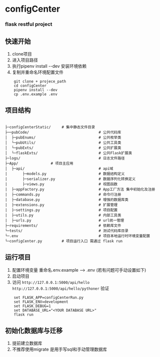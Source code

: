 # configCenter

### flask restful project


## 快速开始
1. clone项目
2. 进入项目路径
3. 执行pipenv install --dev 安装环境依赖
4. 复制并重命名环境配置文件

```
    git clone + projece_path 
    cd configCenter
    pipenv install --dev
    cp .env.example .env
```

## 项目结构

```

├─configCenterStatic/     # 集中静态文件目录
├──pubCode/                                # 公共代码库
│  ├─pubEnums/                             # 公共枚举类
│  └─pubUtils/                             # 公共工具类
│  └─pubExts/                              # 公共扩展类
│  └─flaskExts/                            # 公共Flask扩展类
├─logs/                                    # 日志文件路径
├─App/               # 项目主应用
│  ├─api/                                  # api域
|       ├─models.py                        # 数据结构定义
|       ├─serializer.py                    # 数据序列化转换定义
|       ├─views.py                         # 视图函数
|  ├─appFactory.py                         # App工厂方法 集中初始化及注册
|  ├─commands.py                           # 命令行注册
|  ├─database.py                           # 增强的数据库类
|  ├─extensions.py                         # 扩展管理
|  ├─settings.py                           # 项目配置
|  ├─utils.py                              # 内部工具类
|  ├─urls.py                               # url统一管理
├─requirements/                            # 依赖库文件
└─tests/                                   # 测试代码库目录
└─.env                                     # 项目本地运行时环境变量配置
└─configCenter.py         # 项目运行入口 需通过 flask run
```

## 运行项目
1. 配置环境变量 重命名.env.example --> .env (若有问题可手动设置如下)
2. 启动项目
3. 访问 `http://127.0.0.1:5000/api/hello` `http://127.0.0.1:5000/api/hello/pythoner` 验证

```
    set FLASK_APP=configCenterRun.py
    set FLASK_ENV=development
    set FLASK_DEBUG=1
    set DATABASE_URL="<YOUR DATABASE URL>"
    flask run
```


## 初始化数据库与迁移
1. 提前建立数据库
2. 不推荐使用migrate 是用手写sql和手动管理数据库